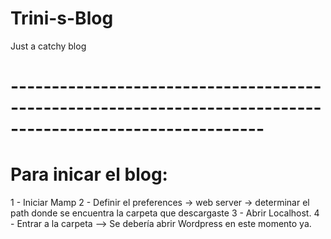 # Trini-s-Blog
 Just a catchy blog


# -----------------------------------------------------------------------------------------------------------
# Para inicar el blog:
1 - Iniciar Mamp
2 - Definir el preferences -> web server -> determinar el path donde se encuentra la carpeta que descargaste
3 - Abrir Localhost.
4 - Entrar a la carpeta --> Se debería abrir Wordpress en este momento ya.
